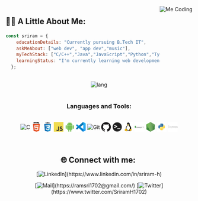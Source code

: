 <img align="right" alt="Me Coding" height="200" src="https://user-images.githubusercontent.com/65704416/162695561-7ddf7d05-e842-4b61-bd12-715d7d4e7d9f.gif">


## 👩‍💻 **A Little About Me:**
```jsx
const sriram = {
    educationDetails: "Currently pursuing B.Tech IT",
    askMeAbout: ["web dev", "app dev","music"],
    myTechStack: ["C/C++","Java","JavaScript","Python","TypeScript"],
    learningStatus: "I'm currently learning web development",
  };
```

<br/>
<div align = "center">
<img alt="lang" height="200px" width="400px" src="https://github-readme-stats.vercel.app/api/top-langs/?username=sriram1702&layout=compact&theme=github_dark">

<br>
  <br>
  

### Languages and Tools:

<br>
  
<img align="center" alt="C" width="26px" src="https://img.icons8.com/color/48/000000/c-programming.png" />

<img align="center" alt="HTML5" width="26px" src="https://raw.githubusercontent.com/github/explore/80688e429a7d4ef2fca1e82350fe8e3517d3494d/topics/html/html.png" />

<img align="center" alt="CSS3" width="26px" src="https://raw.githubusercontent.com/github/explore/80688e429a7d4ef2fca1e82350fe8e3517d3494d/topics/css/css.png" />

<img align="center" alt="Javascript" width="26px" src="https://raw.githubusercontent.com/github/explore/80688e429a7d4ef2fca1e82350fe8e3517d3494d/topics/javascript/javascript.png">

<img align="center" alt="Android" width="26px" src="https://raw.githubusercontent.com/github/explore/80688e429a7d4ef2fca1e82350fe8e3517d3494d/topics/android/android.png" />

<img align="center" alt="Visual Studio Code" width="26px" src="https://raw.githubusercontent.com/github/explore/80688e429a7d4ef2fca1e82350fe8e3517d3494d/topics/visual-studio-code/visual-studio-code.png" />

<img align="center" alt="Git" width="26px" src="https://img.icons8.com/color/48/000000/git.png" />

<img align="center" alt="GitHub" width="26px" src="https://raw.githubusercontent.com/github/explore/78df643247d429f6cc873026c0622819ad797942/topics/github/github.png" />

<img align="center" alt="Terminal" width="26px" src="https://raw.githubusercontent.com/github/explore/d92924b1d925bb134e308bd29c9de6c302ed3beb/topics/terminal/terminal.png" />

<img align="center" alt="Linux" width="26px" src="https://raw.githubusercontent.com/github/explore/80688e429a7d4ef2fca1e82350fe8e3517d3494d/topics/linux/linux.png">

<img align="center" alt="MongoDB" width="26px" src="https://raw.githubusercontent.com/github/explore/80688e429a7d4ef2fca1e82350fe8e3517d3494d/topics/mongodb/mongodb.png">

<img align="center" alt="NodeJS" width="26px" src="https://raw.githubusercontent.com/github/explore/80688e429a7d4ef2fca1e82350fe8e3517d3494d/topics/nodejs/nodejs.png">

<img align="center" alt="Python" width="26px" src="https://raw.githubusercontent.com/github/explore/80688e429a7d4ef2fca1e82350fe8e3517d3494d/topics/python/python.png">

<img align="center" alt="Express" width="26px" src="https://raw.githubusercontent.com/github/explore/80688e429a7d4ef2fca1e82350fe8e3517d3494d/topics/express/express.png">


</br>

<br>
  <br>
  
## 🌐 **Connect with me:** ️

[![LinkedIn](https://img.shields.io/badge/LinkedIn-SriramH-informationl?style=for-the-badge&labelColor=black&logo=linkedin&logoColor=0077b5&&color=#0077b5")](https://www.linkedin.com/in/sriram-h)
  
[![Mail](https://img.shields.io/badge/GMail-SriramH-informational?style=for-the-badge&labelColor=black&logo=gmail&logoColor=#1da1f2&color=#1da1f2")](https://ramsri1702@gmail.com/)
[![Twitter](https://img.shields.io/badge/Twitter-SriramH1702-informational?style=for-the-badge&labelColor=black&logo=twitter&logoColor=#1da1f2&color=#1da1f2")](https://www.twitter.com/SriramH1702)

  
